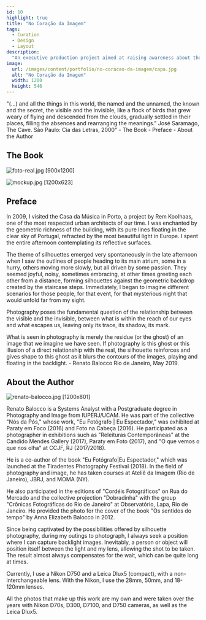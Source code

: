 ```yaml
---
id: 10
highlight: true
title: "No Coração da Imagem"
tags:
  - Curation
  - Design
  - Layout
description:
  "An executive production project aimed at raising awareness about the importance of traffic safety."
image:
  url: /images/content/portfolio/no-coracao-da-imagem/capa.jpg
  alt: "No Coração da Imagem"
  width: 1200
  height: 546
---
```

<Titulo subtitulo="Renato Balocco | Rio Lisboa, 2019"/>

<Tags />

<RedesSociais />

<IconeCompartilhar />

<ImagemPrincipal />

<Resumo>
"(...) and all the things in this world, the named and the unnamed, the known and the secret, the visible and the invisible, like a flock of birds that grew weary of flying and descended from the clouds, gradually settled in their places, filling the absences and rearranging the meanings." José Saramago, The Cave. São Paulo: Cia das Letras, 2000"
</Resumo>

<Toc>
- The Book
- Preface
- About the Author
</Toc>

## The Book

<Colunas formato="1|1">
  <Caixa>

  ![foto-real.jpg [900x1200] ](/images/content/portfolio/no-coracao-da-imagem/foto-real.jpg)

  </Caixa>

  <Caixa>

  ![mockup.jpg [1200x623] ](/images/content/portfolio/no-coracao-da-imagem/mockup.jpg)

  </Caixa>

</Colunas>

<Youtube url="https://www.youtube.com/watch?v=OlXoJPr6m3s" aspectRatio="21/9" fullWidth cover/>

## Preface

In 2009, I visited the Casa da Música in Porto, a project by Rem Koolhaas, one of the most respected urban architects of our time. I was enchanted by the geometric richness of the building, with its pure lines floating in the clear sky of Portugal, refracted by the most beautiful light in Europe. I spent the entire afternoon contemplating its reflective surfaces.

The theme of silhouettes emerged very spontaneously in the late afternoon when I saw the outlines of people heading to its main atrium, some in a hurry, others moving more slowly, but all driven by some passion. They seemed joyful, noisy, sometimes embracing, at other times greeting each other from a distance, forming silhouettes against the geometric backdrop created by the staircase steps. Immediately, I began to imagine different scenarios for those people, for that event, for that mysterious night that would unfold far from my sight.

Photography poses the fundamental question of the relationship between the visible and the invisible, between what is within the reach of our eyes and what escapes us, leaving only its trace, its shadow, its mark.

What is seen in photography is merely the residue (or the ghost) of an image that we imagine we have seen. If photography is this ghost or this illusion of a direct relationship with the real, the silhouette reinforces and gives shape to this ghost as it blurs the contours of the images, playing and floating in the backlight. - Renato Balocco Rio de Janeiro, May 2019.

## About the Author

![renato-balocco.jpg [1200x801] ](/images/content/portfolio/no-coracao-da-imagem/renato-balocco.jpg)

Renato Balocco is a Systems Analyst with a Postgraduate degree in Photography and Image from IUPERJ/UCAM. He was part of the collective "Nós da Pós," whose work, "Eu Fotógrafo | Eu Espectador," was exhibited at Paraty em Foco (2016) and Foto na Cabeça (2016). He participated as a photographer in exhibitions such as "Releituras Contemporâneas" at the Candido Mendes Gallery (2017), Paraty em Foto (2017), and "O que vemos o que nos olha" at CCJF, RJ (2017/2018).

He is a co-author of the book "Eu Fotógrafo|Eu Espectador," which was launched at the Tiradentes Photography Festival (2018). In the field of photography and image, he has taken courses at Ateliê da Imagem (Rio de Janeiro), JBRJ, and MOMA (NY).

He also participated in the editions of "Cordéis Fotográficos" on Rua do Mercado and the collective projection "Dobradinha" with the group "Crônicas Fotográficas do Rio de Janeiro" at Observatório, Lapa, Rio de Janeiro. He provided the photo for the cover of the book "Os sentidos do tempo" by Anna Elizabeth Balocco in 2012.

Since being captivated by the possibilities offered by silhouette photography, during my outings to photograph, I always seek a position where I can capture backlight images. Inevitably, a person or object will position itself between the light and my lens, allowing the shot to be taken. The result almost always compensates for the wait, which can be quite long at times.

Currently, I use a Nikon D750 and a Leica Dlux5 (compact), with a non-interchangeable lens. With the Nikon, I use the 28mm, 50mm, and 18-120mm lenses.

All the photos that make up this work are my own and were taken over the years with Nikon D70s, D300, D7100, and D750 cameras, as well as the Leica Dlux5.

<BotaoCompartilhar />

<Espaco altura="40px" />

